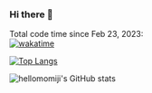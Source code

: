 ### Hi there 👋

<!--
**hellomomiji/hellomomiji** is a ✨ _special_ ✨ repository because its `README.md` (this file) appears on your GitHub profile.

Here are some ideas to get you started:

- 🔭 I’m currently working on ...
- 🌱 I’m currently learning ...
- 👯 I’m looking to collaborate on ...
- 🤔 I’m looking for help with ...
- 💬 Ask me about ...
- 📫 How to reach me: ...
- 😄 Pronouns: ...
- ⚡ Fun fact: ...
-->
Total code time since Feb 23, 2023:   
[![wakatime](https://wakatime.com/badge/user/fe3100d3-eff0-4598-b4f1-71b25c1432db.svg)](https://wakatime.com/@fe3100d3-eff0-4598-b4f1-71b25c1432db)

[![Top Langs](https://github-readme-stats.vercel.app/api/top-langs/?username=hellomomiji&layout=compact&theme=dark&card_width=300px)](https://github.com/hellomomiji/)

![hellomomiji's GitHub stats](https://github-readme-stats.vercel.app/api?username=hellomomiji&count_private=true&include_all_commits=true&show_icons=true&theme=dark)
